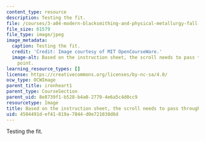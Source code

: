 ```yaml
---
content_type: resource
description: Testing the fit.
file: /courses/3-a04-modern-blacksmithing-and-physical-metallurgy-fall-2008/4504491def41819a7844d0e721038d6d_121.jpg
file_size: 61579
file_type: image/jpeg
image_metadata:
  caption: Testing the fit.
  credit: 'Credit: Image courtesy of MIT OpenCourseWare.'
  image-alt: Based on the instruction sheet, the scroll needs to pass through the
    point.
learning_resource_types: []
license: https://creativecommons.org/licenses/by-nc-sa/4.0/
ocw_type: OCWImage
parent_title: ironheart1
parent_type: CourseSection
parent_uid: 8e8739f1-b528-b4a0-2770-4e6a5c4d0cc9
resourcetype: Image
title: Based on the instruction sheet, the scroll needs to pass through the point
uid: 4504491d-ef41-819a-7844-d0e721038d6d
---
```

Testing the fit.